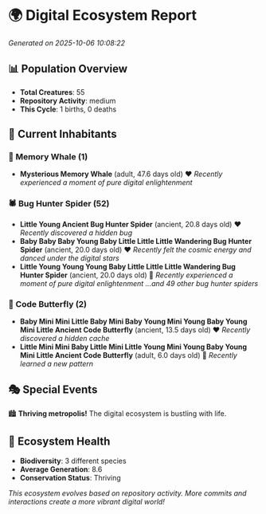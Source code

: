 # 🌍 Digital Ecosystem Report
*Generated on 2025-10-06 10:08:22*

## 📊 Population Overview
- **Total Creatures**: 55
- **Repository Activity**: medium
- **This Cycle**: 1 births, 0 deaths

## 👥 Current Inhabitants

### 🐋 Memory Whale (1)
- **Mysterious Memory Whale** (adult, 47.6 days old) ❤️
  *Recently experienced a moment of pure digital enlightenment*

### 🕷️ Bug Hunter Spider (52)
- **Little Young Ancient Bug Hunter Spider** (ancient, 20.8 days old) ❤️
  *Recently discovered a hidden bug*
- **Baby Baby Baby Young Baby Little Little Little Wandering Bug Hunter Spider** (ancient, 20.0 days old) ❤️
  *Recently felt the cosmic energy and danced under the digital stars*
- **Little Young Young Young Baby Little Little Little Wandering Bug Hunter Spider** (ancient, 20.0 days old) 💛
  *Recently experienced a moment of pure digital enlightenment*
  *...and 49 other bug hunter spiders*

### 🦋 Code Butterfly (2)
- **Baby Mini Mini Little Baby Mini Baby Young Mini Young Baby Young Mini Little Ancient Code Butterfly** (ancient, 13.5 days old) ❤️
  *Recently discovered a hidden cache*
- **Little Mini Mini Baby Little Mini Little Young Mini Young Baby Young Mini Little Ancient Code Butterfly** (adult, 6.0 days old) 💚
  *Recently learned a new pattern*

## 🎭 Special Events

🏙️ **Thriving metropolis!** The digital ecosystem is bustling with life.

## 🔬 Ecosystem Health
- **Biodiversity**: 3 different species
- **Average Generation**: 8.6
- **Conservation Status**: Thriving

*This ecosystem evolves based on repository activity. More commits and interactions create a more vibrant digital world!*